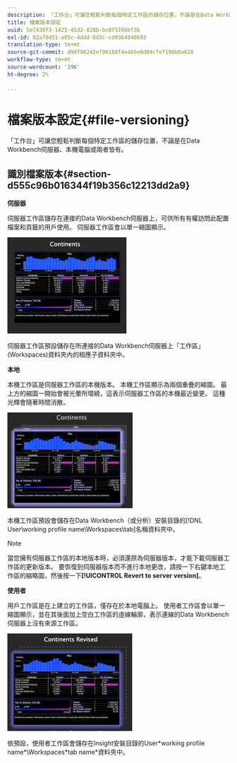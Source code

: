 ```yaml
---
description: 「工作台」可讓您輕鬆判斷每個特定工作區的儲存位置，不論是在Data Workbench伺服器、本機電腦或兩者皆有。
title: 檔案版本設定
uuid: 5e7430f3-1425-41d2-828b-bc8f5786bf3b
exl-id: 82a70d51-a95c-4ddd-8d3c-cd0364940693
translation-type: tm+mt
source-git-commit: d9df90242ef96188f4e4b5e6d04cfef196b0a628
workflow-type: tm+mt
source-wordcount: '296'
ht-degree: 2%

---
```


# 檔案版本設定{#file-versioning}

「工作台」可讓您輕鬆判斷每個特定工作區的儲存位置，不論是在Data Workbench伺服器、本機電腦或兩者皆有。

## 識別檔案版本{#section-d555c96b016344f19b356c12213dd2a9}

**伺服器**

伺服器工作區儲存在連接的Data Workbench伺服器上，可供所有有權訪問此配置檔案和頁籤的用戶使用。 伺服器工作區會以單一縮圖顯示。

![](assets/wsp_thumb_server.png)

伺服器工作區預設儲存在所連接的Data Workbench伺服器上「工作區」(Workspaces)資料夾內的相應子資料夾中。

**本地**

本機工作區是伺服器工作區的本機版本。 本機工作區顯示為兩個重疊的縮圖。 最上方的縮圖一開始會被光暈所環繞，這表示伺服器工作區的本機最近變更。 這種光輝會隨著時間消散。

![](assets/wsp_thumb_local.png)

本機工作區預設會儲存在Data Workbench（或分析）安裝目錄的[!DNL User\working profile name\Workspaces\tab]名稱資料夾中。

>[!NOTE]
>
>當您擁有伺服器工作區的本地版本時，必須還原為伺服器版本，才能下載伺服器工作區的更新版本。 要恢復到伺服器版本而不進行本地更改，請按一下右鍵本地工作區的縮略圖，然後按一下&#x200B;**[!UICONTROL Revert to server version]**。

**使用者**

用戶工作區是在上建立的工作區，僅存在於本地電腦上。 使用者工作區會以單一縮圖顯示，並在其後面加上空白工作區的虛線輪廓，表示連線的Data Workbench伺服器上沒有來源工作區。

![](assets/wsp_thumb_user.png)

依預設，使用者工作區會儲存在Insight安裝目錄的User\*working profile name*\Workspaces\*tab name*資料夾中。
